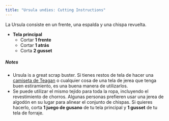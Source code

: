```yaml
---
title: "Ursula undies: Cutting Instructions"
---
```


La Ursula consiste en un frente, una espalda y una chispa revuelta.

- **Tela principal**
  - Cortar **1 frente**
  - Cortar **1 atrás**
  - Corta **2 gusset**

<Note>

##### Notes

- Ursula is a great scrap buster. Si tienes restos de tela de hacer una [camiseta de Teagan](/designs/teagan/) o cualquier cosa de una tela de jerea que tenga buen estiramiento, es una buena manera de utilizarlos.
- Se puede utilizar el mismo tejido para toda la ropa, incluyendo el revestimiento de chorros. Algunas personas prefieren usar una jerea de algodón en su lugar para alinear el conjunto de chispas. Si quieres hacerlo, corta **1 juego de gusano** de tu tela principal y **1 gusset** de tu tela de forraje.

</Note>
